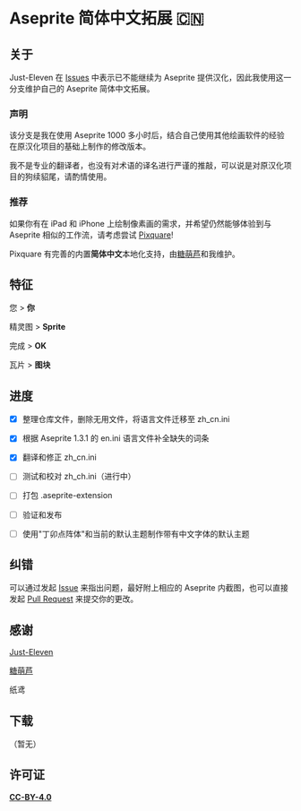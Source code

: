 # Aseprite 简体中文拓展 🇨🇳

## 关于

Just-Eleven 在 [Issues](https://github.com/J-11/Aseprite-Simplified-Chinese/issues/3#issuecomment-1477370090) 中表示已不能继续为 Aseprite 提供汉化，因此我使用这一分支维护自己的 Aseprite 简体中文拓展。

### 声明

该分支是我在使用 Aseprite 1000 多小时后，结合自己使用其他绘画软件的经验在原汉化项目的基础上制作的修改版本。

我不是专业的翻译者，也没有对术语的译名进行严谨的推敲，可以说是对原汉化项目的狗续貂尾，请酌情使用。

### 推荐

如果你有在 iPad 和 iPhone 上绘制像素画的需求，并希望仍然能够体验到与 Aseprite 相似的工作流，请考虑尝试 [Pixquare](https://www.pixquare.art/)!

Pixquare 有完善的内置**简体中文**本地化支持，由[糖萌芦](https://github.com/TML233)和我维护。


## 特征

您 > **你**

精灵图 > **Sprite**

完成 > **OK**

瓦片 > **图块**


## 进度

- [x] 整理仓库文件，删除无用文件，将语言文件迁移至 zh_cn.ini
- [x] 根据 Aseprite 1.3.1 的 en.ini 语言文件补全缺失的词条
- [x] 翻译和修正 zh_cn.ini
- [ ] 测试和校对 zh_ch.ini（进行中）
- [ ] 打包 .aseprite-extension
- [ ] 验证和发布
- [ ] 使用"丁卯点阵体"和当前的默认主题制作带有中文字体的默认主题


## 纠错

可以通过发起 [Issue](https://github.com/Cetaceaqua/Aseprite-Simplified-Chinese-Extension/issues) 来指出问题，最好附上相应的 Aseprite 内截图，也可以直接发起 [Pull Request](https://github.com/Cetaceaqua/Aseprite-Simplified-Chinese-Extension/pulls) 来提交你的更改。


## 感谢

[Just-Eleven](https://github.com/J-11)

[糖萌芦](https://github.com/TML233)

纸鸢


## 下载

（暂无）


## 许可证

[**CC-BY-4.0**](https://creativecommons.org/licenses/by/4.0)
